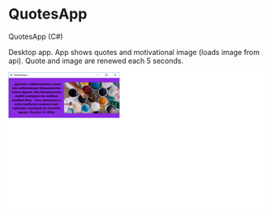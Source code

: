 # QuotesApp
QuotesApp (C#)


Desktop app. 
App shows quotes and motivational image (loads image from api). 
Quote and image are renewed each 5 seconds. 

![alt text](https://github.com/HelenShy/QuotesApp/blob/master/sample.png)
